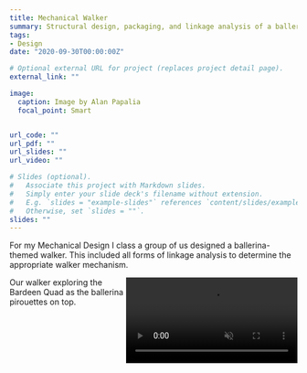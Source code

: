 ```yaml
---
title: Mechanical Walker
summary: Structural design, packaging, and linkage analysis of a ballerina themed walker
tags:
- Design
date: "2020-09-30T00:00:00Z"

# Optional external URL for project (replaces project detail page).
external_link: ""

image:
  caption: Image by Alan Papalia
  focal_point: Smart


url_code: ""
url_pdf: ""
url_slides: ""
url_video: ""

# Slides (optional).
#   Associate this project with Markdown slides.
#   Simply enter your slide deck's filename without extension.
#   E.g. `slides = "example-slides"` references `content/slides/example-slides.md`.
#   Otherwise, set `slides = ""`.
slides: ""
---
```


For my Mechanical Design I class a group of us designed a ballerina-themed
walker. This included all forms of linkage analysis to determine the appropriate
walker mechanism.

<html>
<body>

<div class="hovereffect">

  <video class="video" id="backgroundvideo" style="max-height:100%; max-width:100%; float:right" autoplay
    muted loop>
    <source src="/img/370_video.webm" type='video/webm; codecs="vp8, vorbis"' />
  </video>

  <div class="overlay">
    <p>
      Our walker exploring the Bardeen Quad as the ballerina pirouettes on top.
    </p>
  </div>
</div>

</body>
</html>